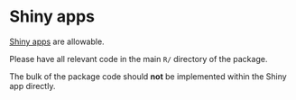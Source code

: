 # Shiny apps

[Shiny apps](#shiny) are allowable.

Please have all relevant <i class="fab fa-r-project"></i> code in the main `R/` directory of the package.

The bulk of the package code should **not** be implemented within the Shiny app directly.
